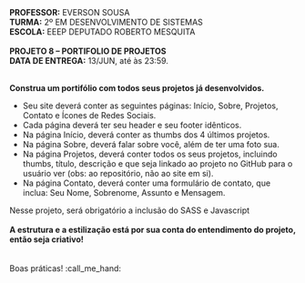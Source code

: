 <div>
    <strong>PROFESSOR:</strong> EVERSON SOUSA<br>
    <strong>TURMA:</strong> 2º EM DESENVOLVIMENTO DE SISTEMAS<br>
    <strong>ESCOLA:</strong> EEEP DEPUTADO ROBERTO MESQUITA
</div><br>

<div>
    <strong>PROJETO 8 – PORTIFOLIO DE PROJETOS</strong><br>
    <strong>DATA DE ENTREGA:</strong> 13/JUN, até às 23:59.
</div><br>

<div>
    <p><b>Construa um portifólio com todos seus projetos já desenvolvidos.</b></p>
    <ul>
        <li>Seu site deverá conter as seguintes páginas: Início, Sobre, Projetos, Contato e Ícones de Redes Sociais.</li>
        <li>Cada página deverá ter seu header e seu footer idênticos.</li>
        <li>Na página Início, deverá conter as thumbs dos 4 últimos projetos.</li>
        <li>Na página Sobre, deverá falar sobre você, além de ter uma foto sua.</li>
        <li>Na página Projetos, deverá conter todos os seus projetos, incluindo thumbs, título, descrição e que seja linkado ao projeto no GitHub para o usuário ver (obs: ao repositório, não ao site em si).</li>
        <li>Na página Contato, deverá conter uma formulário de contato, que inclua: Seu Nome, Sobrenome, Assunto e Mensagem.</li>
    </ul>
    Nesse projeto, será obrigatório a inclusão do SASS e Javascript<br><br>
    <b>A estrutura e a estilização está por sua conta do entendimento do projeto, então seja criativo!</b>
</div><br>
<br>

<div>
    Boas práticas! :call_me_hand:
</div>
